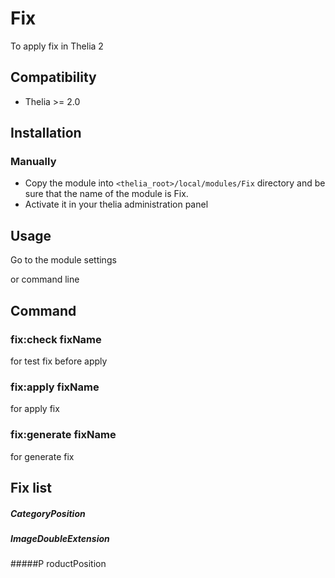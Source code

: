 # Fix

To apply fix in Thelia 2

## Compatibility
* Thelia >= 2.0

## Installation

### Manually

* Copy the module into ```<thelia_root>/local/modules/Fix``` directory and be sure that the name of the module is Fix.
* Activate it in your thelia administration panel

## Usage

Go to the module settings

or command line

## Command

### fix:check fixName
for test fix before apply

### fix:apply fixName
for apply fix

### fix:generate fixName
for generate fix

## Fix list

##### CategoryPosition
##### ImageDoubleExtension
#####P roductPosition